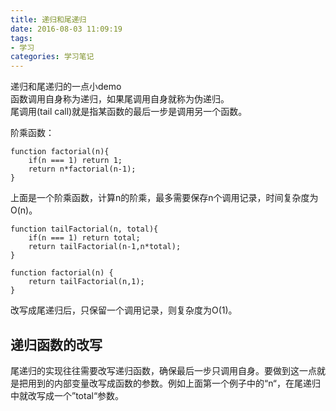 ```yaml
---
title: 递归和尾递归
date: 2016-08-03 11:09:19
tags: 
- 学习
categories: 学习笔记
---
```

递归和尾递归的一点小demo  
函数调用自身称为递归，如果尾调用自身就称为伪递归。  
尾调用(tail call)就是指某函数的最后一步是调用另一个函数。
<!-- more -->
阶乘函数：  

```
function factorial(n){
	if(n === 1) return 1;
	return n*factorial(n-1);
}
```
上面是一个阶乘函数，计算n的阶乘，最多需要保存n个调用记录，时间复杂度为O(n)。

```
function tailFactorial(n, total){
    if(n === 1) return total;
    return tailFactorial(n-1,n*total);
}

function factorial(n) {
    return tailFactorial(n,1);
}
```
改写成尾递归后，只保留一个调用记录，则复杂度为O(1)。  

## 递归函数的改写
尾递归的实现往往需要改写递归函数，确保最后一步只调用自身。要做到这一点就是把用到的内部变量改写成函数的参数。例如上面第一个例子中的“n“，在尾递归中就改写成一个”total“参数。



